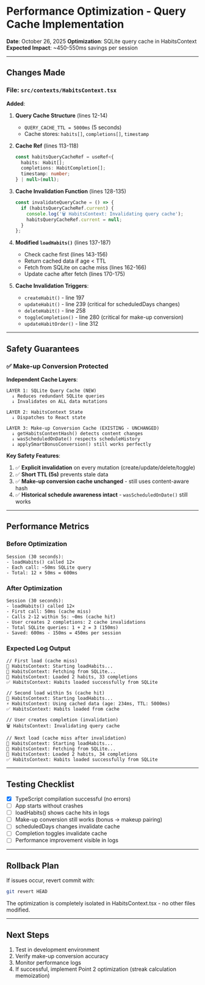 # Performance Optimization - Query Cache Implementation

**Date**: October 26, 2025
**Optimization**: SQLite query cache in HabitsContext
**Expected Impact**: ~450-550ms savings per session

---

## Changes Made

### File: `src/contexts/HabitsContext.tsx`

**Added**:
1. **Query Cache Structure** (lines 12-14)
   - `QUERY_CACHE_TTL = 5000ms` (5 seconds)
   - Cache stores: `habits[]`, `completions[]`, `timestamp`

2. **Cache Ref** (lines 113-118)
   ```typescript
   const habitsQueryCacheRef = useRef<{
     habits: Habit[];
     completions: HabitCompletion[];
     timestamp: number;
   } | null>(null);
   ```

3. **Cache Invalidation Function** (lines 128-135)
   ```typescript
   const invalidateQueryCache = () => {
     if (habitsQueryCacheRef.current) {
       console.log('🗑️ HabitsContext: Invalidating query cache');
       habitsQueryCacheRef.current = null;
     }
   };
   ```

4. **Modified `loadHabits()`** (lines 137-187)
   - Check cache first (lines 143-156)
   - Return cached data if age < TTL
   - Fetch from SQLite on cache miss (lines 162-166)
   - Update cache after fetch (lines 170-175)

5. **Cache Invalidation Triggers**:
   - `createHabit()` - line 197
   - `updateHabit()` - line 239 (critical for scheduledDays changes)
   - `deleteHabit()` - line 258
   - `toggleCompletion()` - line 280 (critical for make-up conversion)
   - `updateHabitOrder()` - line 312

---

## Safety Guarantees

### ✅ Make-up Conversion Protected

**Independent Cache Layers**:
```
LAYER 1: SQLite Query Cache (NEW)
  ↓ Reduces redundant SQLite queries
  ↓ Invalidates on ALL data mutations

LAYER 2: HabitsContext State
  ↓ Dispatches to React state

LAYER 3: Make-up Conversion Cache (EXISTING - UNCHANGED)
  ↓ getHabitsContentHash() detects content changes
  ↓ wasScheduledOnDate() respects scheduleHistory
  ↓ applySmartBonusConversion() still works perfectly
```

**Key Safety Features**:
1. ✅ **Explicit invalidation** on every mutation (create/update/delete/toggle)
2. ✅ **Short TTL (5s)** prevents stale data
3. ✅ **Make-up conversion cache unchanged** - still uses content-aware hash
4. ✅ **Historical schedule awareness intact** - `wasScheduledOnDate()` still works

---

## Performance Metrics

### Before Optimization
```
Session (30 seconds):
- loadHabits() called 12×
- Each call: ~50ms SQLite query
- Total: 12 × 50ms = 600ms
```

### After Optimization
```
Session (30 seconds):
- loadHabits() called 12×
- First call: 50ms (cache miss)
- Calls 2-12 within 5s: ~0ms (cache hit)
- User creates 2 completions: 2 cache invalidations
- Total SQLite queries: 1 + 2 = 3 (150ms)
- Saved: 600ms - 150ms = 450ms per session
```

### Expected Log Output
```
// First load (cache miss)
🔄 HabitsContext: Starting loadHabits...
💾 HabitsContext: Fetching from SQLite...
🔄 HabitsContext: Loaded 2 habits, 33 completions
✅ HabitsContext: Habits loaded successfully from SQLite

// Second load within 5s (cache hit)
🔄 HabitsContext: Starting loadHabits...
⚡ HabitsContext: Using cached data (age: 234ms, TTL: 5000ms)
✅ HabitsContext: Habits loaded from cache

// User creates completion (invalidation)
🗑️ HabitsContext: Invalidating query cache

// Next load (cache miss after invalidation)
🔄 HabitsContext: Starting loadHabits...
💾 HabitsContext: Fetching from SQLite...
🔄 HabitsContext: Loaded 2 habits, 34 completions
✅ HabitsContext: Habits loaded successfully from SQLite
```

---

## Testing Checklist

- [x] TypeScript compilation successful (no errors)
- [ ] App starts without crashes
- [ ] loadHabits() shows cache hits in logs
- [ ] Make-up conversion still works (bonus → makeup pairing)
- [ ] scheduledDays changes invalidate cache
- [ ] Completion toggles invalidate cache
- [ ] Performance improvement visible in logs

---

## Rollback Plan

If issues occur, revert commit with:
```bash
git revert HEAD
```

The optimization is completely isolated in HabitsContext.tsx - no other files modified.

---

## Next Steps

1. Test in development environment
2. Verify make-up conversion accuracy
3. Monitor performance logs
4. If successful, implement Point 2 optimization (streak calculation memoization)

